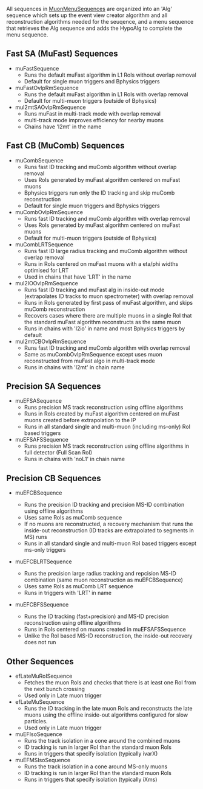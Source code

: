 All sequences in [MuonMenuSequences](MuonMenuSequences.py) are organized into an 'Alg' sequence which sets up the event view creator algorithm and all reconstruction algorithms needed for the seuqence, and a menu sequence that retrieves the Alg sequence and adds the HypoAlg to complete the menu sequence.

Fast SA (MuFast) Sequences
-----

* muFastSequence
  * Runs the default muFast algorithm in L1 RoIs without overlap removal
  * Default for single muon triggers and Bphysics triggers
* muFastOvlpRmSequence
  * Runs the default muFast algorithm in L1 RoIs with overlap removal
  * Default for multi-muon triggers (outside of Bphysics)
* mul2mtSAOvlpRmSequence
  * Runs muFast in multi-track mode with overlap removal
  * multi-track mode improves efficiency for nearby muons
  * Chains have 'l2mt' in the name

Fast CB (MuComb) Sequences
-----

* muCombSequence
  * Runs fast ID tracking and muComb algorithm without overlap removal
  * Uses RoIs generated by muFast algorithm centered on muFast muons
  * Bphysics triggers run only the ID tracking and skip muComb reconstruction
  * Default for single muon triggers and Bphysics triggers
* muCombOvlpRmSequence
  * Runs fast ID tracking and muComb algorithm with overlap removal
  * Uses RoIs generated by muFast algorithm centered on muFast muons
  * Default for multi-muon triggers (outside of Bphysics)
* muCombLRTSequence
  * Runs fast ID large radius tracking and muComb algorithm without overlap removal
  * Runs in RoIs centered on muFast muons with a eta/phi widths optimised for LRT
  * Used in chains that have 'LRT' in the name
* mul2IOOvlpRmSequence
  * Runs fast ID tracking and muFast alg in inside-out mode (extrapolates ID tracks to muon spectrometer) with overlap removal
  * Runs in RoIs generated by first pass of muFast algorithm, and skips muComb reconstruction
  * Recovers cases where there are multiple muons in a single RoI that the standard muFast algorithm reconstructs as the same muon
  * Runs in chains with 'l2io' in name and most Bphysics triggers by default
* mul2mtCBOvlpRmSequence
  * Runs fast ID tracking and muComb algorithm with overlap removal
  * Same as muCombOvlpRmSequence except uses muon reconstructed from muFast algo in multi-track mode
  * Runs in chains with 'l2mt' in chain name

Precision SA Sequences
-----

* muEFSASequence
  * Runs precision MS track reconstruction using offline algorithms
  * Runs in RoIs created by muFast algorithm centered on muFast muons created before extrapolation to the IP
  * Runs in all standard single and multi-muon (including ms-only) RoI based triggers
* muEFSAFSSequence
  * Runs precision MS track reconstruction using offline algorithms in full detector (Full Scan RoI)
  * Runs in chains with 'noL1' in chain name

Precision CB Sequences
-----

* muEFCBSequence
  * Runs the precision ID tracking and precision MS-ID combination using offline algorithms
  * Uses same RoIs as muComb sequence
  * If no muons are reconstructed, a recovery mechanism that runs the inside-out reconstruction (ID tracks are extrapolated to segments in MS) runs
  * Runs in all standard single and multi-muon RoI based triggers except ms-only triggers

* muEFCBLRTSequence
  * Runs the precision large radius tracking and repcision MS-ID combination (same muon reconstruction as muEFCBSequence)
  * Uses same RoIs as muComb LRT sequence
  * Runs in triggers with 'LRT' in name

* muEFCBFSSequence
  * Runs the ID tracking (fast+precision) and MS-ID precision reconstruction using offline algorithms
  * Runs in RoIs centered on muons created in muEFSAFSSequence
  * Unlike the RoI based MS-ID reconstruction, the inside-out recovery does not run

Other Sequences
----

* efLateMuRoISequence
  * Fetches the muon RoIs and checks that there is at least one RoI from the next bunch crossing
  * Used only in Late muon trigger
* efLateMuSequence
  * Runs the ID tracking in the late muon RoIs and reconstructs the late muons using the offline inside-out algorithms configured for slow particles.
  * Used only in Late muon trigger
* muEFIsoSequence
  * Runs the track isolation in a cone around the combined muons
  * ID tracking is run in larger RoI than the standard muon RoIs
  * Runs in triggers that specify isolation (typically ivarX)
* muEFMSIsoSequence
  * Runs the track isolation in a cone around MS-only muons
  * ID tracking is run in larger RoI than the standard muon RoIs
  * Runs in triggers that specify isolation (typically iXms)  